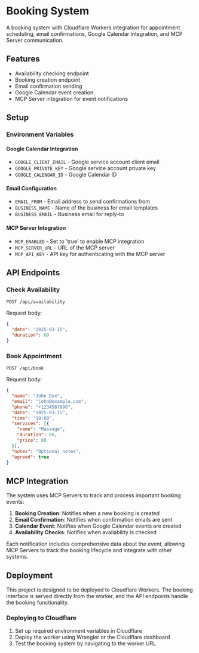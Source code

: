 # Booking System

A booking system with Cloudflare Workers integration for appointment scheduling, email confirmations, Google Calendar integration, and MCP Server communication.

## Features

- Availability checking endpoint
- Booking creation endpoint
- Email confirmation sending
- Google Calendar event creation
- MCP Server integration for event notifications

## Setup

### Environment Variables

#### Google Calendar Integration
- `GOOGLE_CLIENT_EMAIL` - Google service account client email
- `GOOGLE_PRIVATE_KEY` - Google service account private key
- `GOOGLE_CALENDAR_ID` - Google Calendar ID

#### Email Configuration
- `EMAIL_FROM` - Email address to send confirmations from
- `BUSINESS_NAME` - Name of the business for email templates
- `BUSINESS_EMAIL` - Business email for reply-to

#### MCP Server Integration
- `MCP_ENABLED` - Set to 'true' to enable MCP integration
- `MCP_SERVER_URL` - URL of the MCP server
- `MCP_API_KEY` - API key for authenticating with the MCP server

## API Endpoints

### Check Availability
`POST /api/availability`

Request body:
```json
{
  "date": "2025-03-15",
  "duration": 60
}
```

### Book Appointment
`POST /api/book`

Request body:
```json
{
  "name": "John Doe",
  "email": "john@example.com",
  "phone": "+1234567890",
  "date": "2025-03-15",
  "time": "10:00",
  "services": [{
    "name": "Massage",
    "duration": 60,
    "price": 80
  }],
  "notes": "Optional notes",
  "agreed": true
}
```

## MCP Integration

The system uses MCP Servers to track and process important booking events:

1. **Booking Creation**: Notifies when a new booking is created
2. **Email Confirmation**: Notifies when confirmation emails are sent
3. **Calendar Event**: Notifies when Google Calendar events are created
4. **Availability Checks**: Notifies when availability is checked

Each notification includes comprehensive data about the event, allowing MCP Servers to track the booking lifecycle and integrate with other systems.

## Deployment

This project is designed to be deployed to Cloudflare Workers. The booking interface is served directly from the worker, and the API endpoints handle the booking functionality.

### Deploying to Cloudflare

1. Set up required environment variables in Cloudflare
2. Deploy the worker using Wrangler or the Cloudflare dashboard
3. Test the booking system by navigating to the worker URL